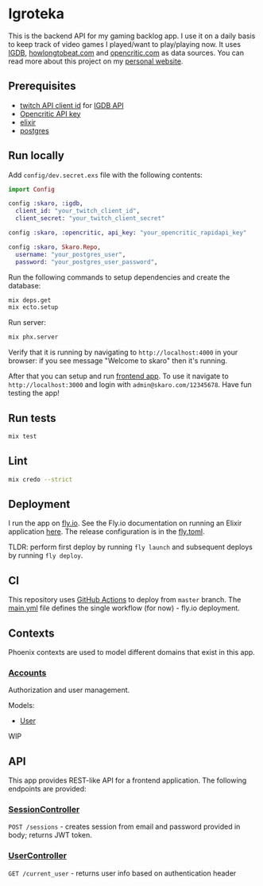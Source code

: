 # Igroteka

This is the backend API for my gaming backlog app. I use it on a daily basis to keep track of video games I played/want to play/playing now. It uses [IGDB](https://www.igdb.com), [howlongtobeat.com](https://howlongtobeat.com) and [opencritic.com](https://opencritic.com) as data sources. You can read more about this project on my [personal website](https://www.amarchenko.de/igroteka/).

## Prerequisites

- [twitch API client id](https://dev.twitch.tv) for [IGDB API](https://api-docs.igdb.com/#getting-started)
- [Opencritic API key](https://rapidapi.com/opencritic-opencritic-default/api/opencritic-api)
- [elixir](https://elixir-lang.org)
- [postgres](https://www.postgresql.org)

## Run locally

Add `config/dev.secret.exs` file with the following contents:

```elixir
import Config

config :skaro, :igdb,
  client_id: "your_twitch_client_id",
  client_secret: "your_twitch_client_secret"

config :skaro, :opencritic, api_key: "your_opencritic_rapidapi_key"

config :skaro, Skaro.Repo,
  username: "your_postgres_user",
  password: "your_postgres_user_password",
```

Run the following commands to setup dependencies and create the database:

```bash
mix deps.get
mix ecto.setup
```

Run server:

```bash
mix phx.server
```

Verify that it is running by navigating to `http://localhost:4000` in your browser: if you see message "Welcome to skaro" then it's running.

After that you can setup and run [frontend app](https://github.com/anmarchenko/igroteka_fe). To use it navigate to `http://localhost:3000` and login with `admin@skaro.com/12345678`. Have fun testing the app!

## Run tests

```bash
mix test
```

## Lint

```bash
mix credo --strict
```

## Deployment

I run the app on [fly.io](https://fly.io). See the Fly.io documentation on running an Elixir application [here](https://fly.io/docs/elixir/getting-started/). The release configuration is in the [fly.toml](https://github.com/altmer/igroteka/blob/master/fly.toml).

TLDR: perform first deploy by running `fly launch` and subsequent deploys by running `fly deploy`.

## CI

This repository uses [GitHub Actions](https://github.com/features/actions) to deploy from `master` branch. The [main.yml](https://github.com/altmer/igroteka/blob/master/.github/workflows/main.yml) file defines the single workflow (for now) - fly.io deployment.

## Contexts

Phoenix contexts are used to model different domains that exist in this app.

### [Accounts](https://github.com/altmer/igroteka/blob/master/lib/skaro/accounts)

Authorization and user management.

Models:

- [User](https://github.com/altmer/igroteka/blob/master/lib/skaro/accounts/user.ex)

WIP

## API

This app provides REST-like API for a frontend application.
The following endpoints are provided:

### [SessionController](https://github.com/altmer/igroteka/blob/master/lib/skaro_web/controllers/session_controller.ex)

`POST /sessions` - creates session from email and password provided in body; returns JWT token.

### [UserController](https://github.com/altmer/igroteka/blob/master/lib/skaro_web/controllers/user_controller.ex)

`GET /current_user` - returns user info based on authentication header
